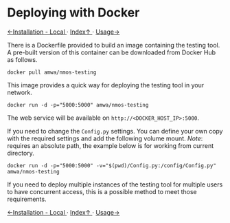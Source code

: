# Deploying with Docker
[←Installation - Local ](1.1._Installation_-_Local.md) · [ Index↑ ](..) · [Usage→](2.0._Usage.md)

There is a Dockerfile provided to build an image containing the testing tool. A pre-built version of this container can be downloaded from Docker Hub as follows.

```shell
docker pull amwa/nmos-testing
```

This image provides a quick way for deploying the testing tool in your network.

```shell
docker run -d -p="5000:5000" amwa/nmos-testing
```

The web service will be available on `http://<DOCKER_HOST_IP>:5000`.

If you need to change the `Config.py` settings. You can define your own copy with the required settings and add the following volume mount. _Note_: requires an absolute path, the example below is for working from current directory.

```shell
docker run -d -p="5000:5000" -v="$(pwd)/Config.py:/config/Config.py" amwa/nmos-testing
```

If you need to deploy multiple instances of the testing tool for multiple users to have concurrent access, this is a possible method to meet those requirements.

[←Installation - Local ](1.1._Installation_-_Local.md) · [ Index↑ ](..) · [Usage→](2.0._Usage.md)
